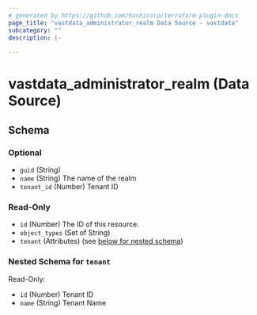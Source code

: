 ```yaml
---
# generated by https://github.com/hashicorp/terraform-plugin-docs
page_title: "vastdata_administrator_realm Data Source - vastdata"
subcategory: ""
description: |-
  
---
```


# vastdata_administrator_realm (Data Source)





<!-- schema generated by tfplugindocs -->
## Schema

### Optional

- `guid` (String)
- `name` (String) The name of the realm
- `tenant_id` (Number) Tenant ID

### Read-Only

- `id` (Number) The ID of this resource.
- `object_types` (Set of String)
- `tenant` (Attributes) (see [below for nested schema](#nestedatt--tenant))

<a id="nestedatt--tenant"></a>
### Nested Schema for `tenant`

Read-Only:

- `id` (Number) Tenant ID
- `name` (String) Tenant Name
